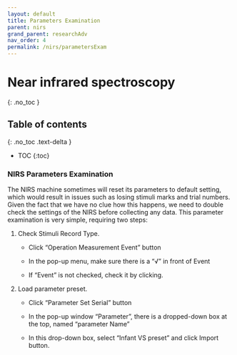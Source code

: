 ```yaml
---
layout: default
title: Parameters Examination
parent: nirs
grand_parent: researchAdv
nav_order: 4
permalink: /nirs/parametersExam
---
```


# Near infrared spectroscopy
{: .no_toc }

## Table of contents
{: .no_toc .text-delta }

* TOC
{:toc}

### NIRS Parameters Examination

The NIRS machine sometimes will reset its parameters to default setting, which would result in issues such as losing stimuli marks and trial numbers. Given the fact that we have no clue how this happens, we need to double check the settings of the NIRS before collecting any data. This parameter examination is very simple, requiring two steps: 

1. Check Stimuli Record Type. 
    - Click “Operation Measurement Event” button 

    - In the pop-up menu, make sure there is a “√” in front of Event 

    - If “Event” is not checked, check it by clicking. 

2. Load parameter preset. 
    - Click “Parameter Set Serial” button 
    
    - In the pop-up window “Parameter”, there is a dropped-down box at the top, named “parameter Name” 
    - In this drop-down box, select “Infant VS preset” and click Import button. 